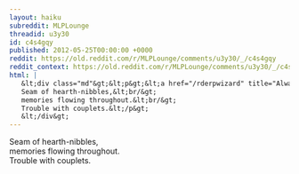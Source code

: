 ```yaml
---
layout: haiku
subreddit: MLPLounge
threadid: u3y30
id: c4s4gqy
published: 2012-05-25T00:00:00 +0000
reddit: https://old.reddit.com/r/MLPLounge/comments/u3y30/_/c4s4gqy
reddit_context: https://old.reddit.com/r/MLPLounge/comments/u3y30/_/c4s4gqy?context=3
html: |
   &lt;div class="md"&gt;&lt;p&gt;&lt;a href="/rderpwizard" title="Always Relevant / Format Of Rigid Obsess / Paper Bag Princess"&gt;&lt;/a&gt;
   Seam of hearth-nibbles,&lt;br/&gt;
   memories flowing throughout.&lt;br/&gt;
   Trouble with couplets.&lt;/p&gt;
   &lt;/div&gt;
---
```


[](/rderpwizard "Always Relevant / Format Of Rigid Obsess / Paper Bag Princess")
Seam of hearth-nibbles,  
memories flowing throughout.  
Trouble with couplets.